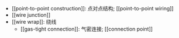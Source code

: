 - [[point-to-point construction]]: 点对点结构; [[point-to-point wiring]]
- [[wire junction]]
- [[wire wrap]]: 绕线
    - [[gas-tight connection]]: 气密连接; [[connection point]]
